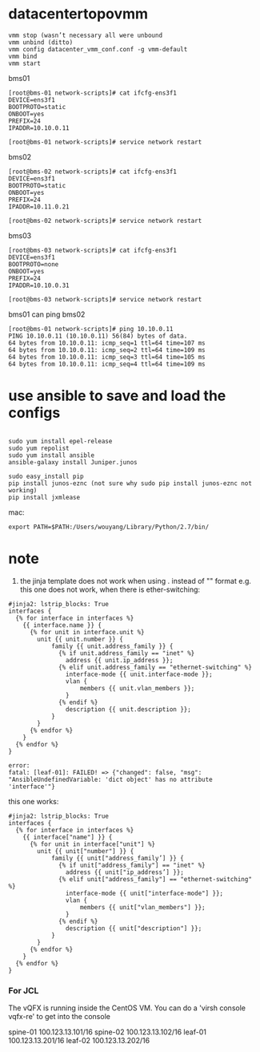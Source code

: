 # datacentertopovmm

```
vmm stop (wasn’t necessary all were unbound
vmm unbind (ditto)
vmm config datacenter_vmm_conf.conf -g vmm-default
vmm bind
vmm start
```

bms01
```
[root@bms-01 network-scripts]# cat ifcfg-ens3f1
DEVICE=ens3f1
BOOTPROTO=static
ONBOOT=yes
PREFIX=24
IPADDR=10.10.0.11

[root@bms-01 network-scripts]# service network restart
```
bms02
```
[root@bms-02 network-scripts]# cat ifcfg-ens3f1
DEVICE=ens3f1
BOOTPROTO=static
ONBOOT=yes
PREFIX=24
IPADDR=10.11.0.21

[root@bms-02 network-scripts]# service network restart
```

bms03
```
[root@bms-03 network-scripts]# cat ifcfg-ens3f1
DEVICE=ens3f1
BOOTPROTO=none
ONBOOT=yes
PREFIX=24
IPADDR=10.10.0.31

[root@bms-03 network-scripts]# service network restart
```







bms01 can ping bms02
```
[root@bms-01 network-scripts]# ping 10.10.0.11
PING 10.10.0.11 (10.10.0.11) 56(84) bytes of data.
64 bytes from 10.10.0.11: icmp_seq=1 ttl=64 time=107 ms
64 bytes from 10.10.0.11: icmp_seq=2 ttl=64 time=109 ms
64 bytes from 10.10.0.11: icmp_seq=3 ttl=64 time=105 ms
64 bytes from 10.10.0.11: icmp_seq=4 ttl=64 time=109 ms
```


# use ansible to save and load the configs
```

sudo yum install epel-release
sudo yum repolist
sudo yum install ansible
ansible-galaxy install Juniper.junos

sudo easy_install pip
pip install junos-eznc (not sure why sudo pip install junos-eznc not working)
pip install jxmlease

```

mac:
```
export PATH=$PATH:/Users/wouyang/Library/Python/2.7/bin/
```



# note
1.  the jinja template does not work when using . instead of "" format 
e.g. this one does not work, when there is ether-switching:
```
#jinja2: lstrip_blocks: True
interfaces {
  {% for interface in interfaces %}
    {{ interface.name }} {
      {% for unit in interface.unit %}
        unit {{ unit.number }} {
            family {{ unit.address_family }} {
              {% if unit.address_family == "inet" %}
                address {{ unit.ip_address }};
              {% elif unit.address_family == "ethernet-switching" %}
                interface-mode {{ unit.interface-mode }};
                vlan {
                    members {{ unit.vlan_members }};
                }
              {% endif %}
                description {{ unit.description }};
            }
        }
      {% endfor %}
    }
  {% endfor %}
}

error:
fatal: [leaf-01]: FAILED! => {"changed": false, "msg": "AnsibleUndefinedVariable: 'dict object' has no attribute 'interface'"}
```

this one works:
```
#jinja2: lstrip_blocks: True
interfaces {
  {% for interface in interfaces %}
    {{ interface["name"] }} {
      {% for unit in interface["unit"] %}
        unit {{ unit["number"] }} {
            family {{ unit["address_family’] }} {
              {% if unit["address_family"] == "inet" %}
                address {{ unit["ip_address’] }};
              {% elif unit["address_family"] == "ethernet-switching" %}
                interface-mode {{ unit["interface-mode"] }};
                vlan {
                    members {{ unit["vlan_members"] }};
                }
              {% endif %}
                description {{ unit["description"] }};
            }
        }
      {% endfor %}
    }
  {% endfor %}
}
```


### For JCL

The vQFX is running inside the CentOS VM. You can do a 'virsh console vqfx-re' to get into the console

 spine-01 100.123.13.101/16
 spine-02 100.123.13.102/16
 leaf-01 100.123.13.201/16
 leaf-02 100.123.13.202/16
 
 
